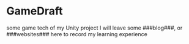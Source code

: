# GameDraft
some game tech of my Unity project
I will leave some ###blog###, or ###websites### here to record my learning experience
